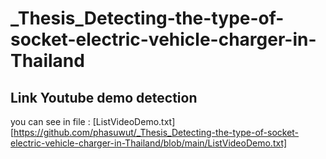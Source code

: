 # _Thesis_Detecting-the-type-of-socket-electric-vehicle-charger-in-Thailand

## Link Youtube demo detection
you can see in file : [ListVideoDemo.txt][https://github.com/phasuwut/_Thesis_Detecting-the-type-of-socket-electric-vehicle-charger-in-Thailand/blob/main/ListVideoDemo.txt]